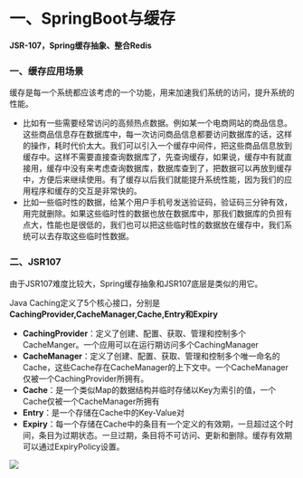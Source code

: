 # 一、SpringBoot与缓存

**JSR-107，Spring缓存抽象、整合Redis**

### 一、缓存应用场景

缓存是每一个系统都应该考虑的一个功能，用来加速我们系统的访问，提升系统的性能。

- 比如有一些需要经常访问的高频热点数据。例如某一个电商网站的商品信息。这些商品信息存在数据库中，每一次访问商品信息都要访问数据库的话，这样的操作，耗时代价太大。我们可以引入一个缓存中间件，把这些商品信息放到缓存中。这样不需要直接查询数据库了，先查询缓存，如果说，缓存中有就直接用，缓存中没有来考虑查询数据库，数据库查到了，把数据可以再放到缓存中，方便后来继续使用。有了缓存以后我们就能提升系统性能，因为我们的应用程序和缓存的交互是非常快的。
- 比如一些临时性的数据，给某个用户手机号发送验证码，验证码三分钟有效，用完就删除。如果这些临时性的数据也放在数据库中，那我们数据库的负担有点大，性能也是很低的，我们也可以把这些临时性的数据放在缓存中，我们系统可以去存取这些临时性数据。

### 二、JSR107

由于JSR107难度比较大，Spring缓存抽象和JSR107底层是类似的用它。

Java Caching定义了5个核心接口，分别是**CachingProvider,CacheManager,Cache,Entry和Expiry**

- **CachingProvider**：定义了创建、配置、获取、管理和控制多个CacheManger。一个应用可以在运行期访问多个CachingManager
- **CacheManager**：定义了创建、配置、获取、管理和控制多个唯一命名的Cache，这些Cache存在CacheManager的上下文中。一个CacheManager仅被一个CachingProvider所拥有。
- **Cache**：是一个类似Map的数据结构并临时存储以Key为索引的值，一个Cache仅被一个CacheManager所拥有
- **Entry**：是一个存储在Cache中的Key-Value对
- **Expiry**：每一个存储在Cache中的条目有一个定义的有效期，一旦超过这个时间，条目为过期状态。一旦过期，条目将不可访问、更新和删除。缓存有效期可以通过ExpiryPolicy设置。

![](/home/victor/桌面/缓存组件架构.png)

